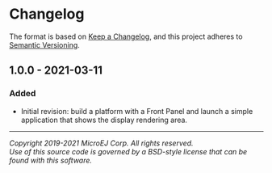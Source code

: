 # Changelog

The format is based on [Keep a Changelog](https://keepachangelog.com/en/1.0.0/),
and this project adheres to [Semantic Versioning](https://semver.org/spec/v2.0.0.html).

## 1.0.0 - 2021-03-11

### Added
- Initial revision: build a platform with a Front Panel and launch a simple application that shows the display rendering area.

---
_Copyright 2019-2021 MicroEJ Corp. All rights reserved._  
_Use of this source code is governed by a BSD-style license that can be found with this software._  
